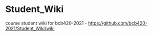 # Student_Wiki
course student wiki for bcb420-2021 - https://github.com/bcb420-2021/Student_Wiki/wiki
